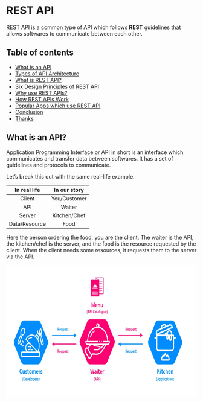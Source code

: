 # REST API

REST API is a common type of API which follows <b>REST</b> guidelines that allows softwares to communicate between each other.


## Table of contents

- [What is an API](#what-is-an-api)
- [Types of API Architecture](#types-of-api-architecture)
- [What is REST API?](#what-is-rest-api?)
- [Six Design Principles of REST API](#six-design-principles-of-rest-api)
- [Why use REST APIs?](#why-use-rest-apis?)
- [How REST APIs Work](#how-rest-apis-work?)
- [Popular Apps which use REST API](#popular-apps-which-use-rest-api)
- [Conclusion](#conclusion)
- [Thanks](#thanks)



## What is an API?
Application Programming Interface or API in short is an interface which communicates and transfer data between softwares. It has a set of guidelines and protocols to communicate. 

Let’s break this out with the same real-life example.

<table><thead><tr><th style="text-align:center">In real life</th><th style="text-align:center">In our story</th></tr></thead><tbody><tr><td style="text-align:center">Client</td><td style="text-align:center">You/Customer</td></tr><tr><td style="text-align:center">API</td><td style="text-align:center">Waiter</td></tr><tr><td style="text-align:center">Server</td><td style="text-align:center">Kitchen/Chef</td></tr><tr><td style="text-align:center">Data/Resource</td><td style="text-align:center">Food</td></tr></tbody></table>

Here the person ordering the food, you are the client. The waiter is the API, the kitchen/chef is the server, and the food is the resource requested by the client. When the client needs some resources, it requests them to the server via the API.

<img class="image" width=700 height=350 src="https://github.com/volvox747/RestAPI/blob/test/what-is-an-api%20(1).jpg" alt="What is an API">


